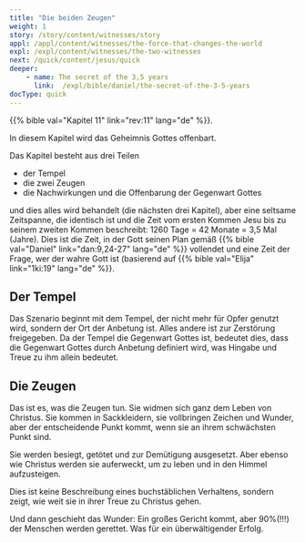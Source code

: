 ```yaml
---
title: "Die beiden Zeugen"
weight: 1
story: /story/content/witnesses/story
appl: /appl/content/witnesses/the-force-that-changes-the-world
expl: /expl/content/witnesses/the-two-witnesses
next: /quick/content/jesus/quick
deeper:
    - name: The secret of the 3,5 years
      link:  /expl/bible/daniel/the-secret-of-the-3-5-years
docType: quick
---
```



{{% bible val="Kapitel 11" link="rev:11" lang="de" %}}.

In diesem Kapitel wird das Geheimnis Gottes offenbart. 

Das Kapitel besteht aus drei Teilen
- der Tempel
- die zwei Zeugen
- die Nachwirkungen und die Offenbarung der Gegenwart Gottes

und dies alles wird behandelt (die nächsten drei Kapitel), aber eine seltsame Zeitspanne, die identisch ist und die Zeit vom ersten Kommen Jesu bis zu seinem zweiten Kommen beschreibt: 1260 Tage = 42 Monate = 3,5 Mal (Jahre). Dies ist die Zeit, in der Gott seinen Plan gemäß {{% bible val="Daniel" link="dan:9,24-27" lang="de" %}} vollendet und eine Zeit der Frage, wer der wahre Gott ist (basierend auf {{% bible val="Elija" link="1ki:19" lang="de" %}}.

## Der Tempel

Das Szenario beginnt mit dem Tempel, der nicht mehr für Opfer genutzt wird, sondern der Ort der Anbetung ist. Alles andere ist zur Zerstörung freigegeben. Da der Tempel die Gegenwart Gottes ist, bedeutet dies, dass die Gegenwart Gottes durch Anbetung definiert wird, was Hingabe und Treue zu ihm allein bedeutet.

## Die Zeugen

Das ist es, was die Zeugen tun. Sie widmen sich ganz dem Leben von Christus. Sie kommen in Sackkleidern, sie vollbringen Zeichen und Wunder, aber der entscheidende Punkt kommt, wenn sie an ihrem schwächsten Punkt sind.

Sie werden besiegt, getötet und zur Demütigung ausgesetzt. Aber ebenso wie Christus werden sie auferweckt, um zu leben und in den Himmel aufzusteigen. 

Dies ist keine Beschreibung eines buchstäblichen Verhaltens, sondern zeigt, wie weit sie in ihrer Treue zu Christus gehen.

Und dann geschieht das Wunder: Ein großes Gericht kommt, aber 90%(!!!) der Menschen werden gerettet. Was für ein überwältigender Erfolg.